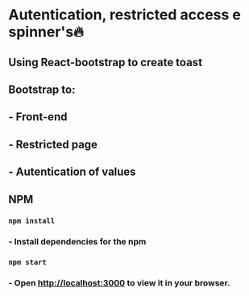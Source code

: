 # Autentication, restricted access e spinner's🔥 

## Using React-bootstrap to create toast

## Bootstrap to: 

## - Front-end 

## - Restricted page 

## - Autentication of values


## NPM

### `npm install`

### - Install dependencies for the npm 

### `npm start`

### - Open [http://localhost:3000](http://localhost:3000) to view it in your browser.
